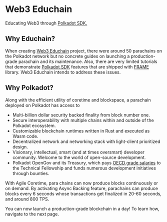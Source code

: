 # Web3 Educhain

Educating Web3 through [Polkadot SDK.](https://github.com/paritytech/polkadot-sdk)

## Why Educhain?

When creating [Web3 Educhain](https://github.com/w3f/educhain) project, there were around 50 parachains on the Polkadot network but no
concrete guides on launching a production-grade parachain and its maintenance. Also, there are very limited 
tutorials that demonstrate [Polkadot SDK](https://github.com/paritytech/polkadot-sdk) features that are 
shipped with [FRAME](https://github.com/paritytech/polkadot-sdk/tree/master/substrate/frame) library.
Web3 Educhain intends to address these issues.

## Why Polkadot?

Along with the efficient utility of coretime and blockspace, a parachain deployed on Polkadot has access to

- Multi-billion dollar security backed finality from block number one.
- Secure interoperability with multiple chains within and outside of the Polkadot ecosystem.
- Customizable blockchain runtimes written in Rust and executed as Wasm code.
- Decentralized network and networking stack with light-client prioritized design.
- Visionary, intellectual, smart (and at times oversmart) developer community. Welcome to the world of open-source development.
- Polkadot OpenGov and its Treasury, which pays [OECD grade salaries](https://polkadot-fellows.github.io/dashboard/#/membership) to the Technical Fellowship and funds numerous development initiatives through bounties.

With Agile Coretime, para chains can now produce blocks continuously or on demand. By activating Async Backing
feature, parachains can produce blocks every 6 seconds whose transactions get finalized in 20-60 seconds, and
around 800 TPS. 

You can now launch a production-grade blockchain in a day! To learn how, navigate to the next page.